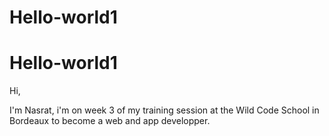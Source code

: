 # Hello-world1

# Hello-world1

Hi, 

I'm Nasrat, i'm on week 3 of my training session at the Wild Code School in Bordeaux to become a web and app developper.
